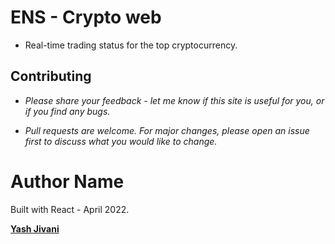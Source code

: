 # ENS - Crypto web

- Real-time  trading status for the top cryptocurrency.



## Contributing
- *Please share your feedback - let me know if this site is useful for you, or if you find any bugs.*

- *Pull requests are welcome. For major changes, please open an issue first to discuss what you would like to change.*



# Author Name
Built with React - April 2022.

**[Yash Jivani](https://github.com/yash-jivani)**